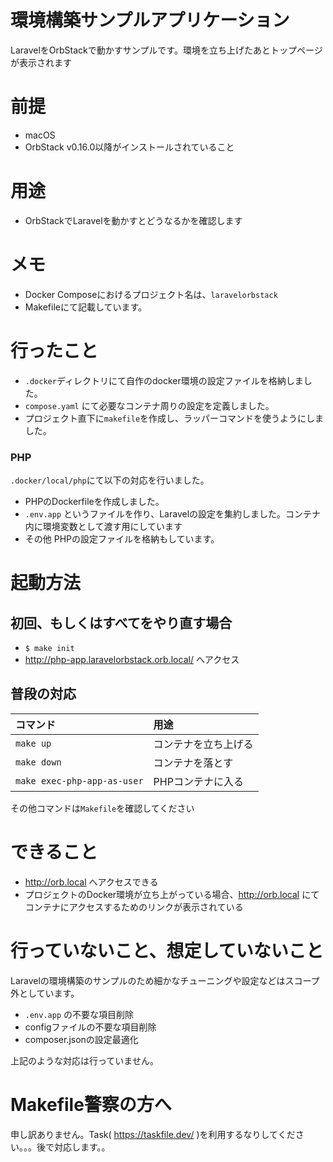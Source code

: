 # 環境構築サンプルアプリケーション

LaravelをOrbStackで動かすサンプルです。環境を立ち上げたあとトップページが表示されます

# 前提
- macOS
- OrbStack v0.16.0以降がインストールされていること

# 用途
- OrbStackでLaravelを動かすとどうなるかを確認します

# メモ
- Docker Composeにおけるプロジェクト名は、`laravelorbstack`
- Makefileにて記載しています。

# 行ったこと

- `.docker`ディレクトリにて自作のdocker環境の設定ファイルを格納しました。
- `compose.yaml` にて必要なコンテナ周りの設定を定義しました。
- プロジェクト直下に`makefile`を作成し、ラッパーコマンドを使うようにしました。

### PHP

`.docker/local/php`にて以下の対応を行いました。

- PHPのDockerfileを作成しました。
- `.env.app` というファイルを作り、Laravelの設定を集約しました。コンテナ内に環境変数として渡す用にしています
- その他 PHPの設定ファイルを格納もしています。

# 起動方法

## 初回、もしくはすべてをやり直す場合

- `$ make init`
- http://php-app.laravelorbstack.orb.local/ へアクセス

## 普段の対応

| コマンド                        | 用途         |
|:----------------------------|:-----------|
| `make up`                   | コンテナを立ち上げる |
| `make down`                 | コンテナを落とす   |
| `make exec-php-app-as-user` | PHPコンテナに入る |

その他コマンドは`Makefile`を確認してください


# できること
- http://orb.local へアクセスできる
- プロジェクトのDocker環境が立ち上がっている場合、http://orb.local にてコンテナにアクセスするためのリンクが表示されている

# 行っていないこと、想定していないこと

Laravelの環境構築のサンプルのため細かなチューニングや設定などはスコープ外としています。

- `.env.app` の不要な項目削除
- configファイルの不要な項目削除
- composer.jsonの設定最適化

上記のような対応は行っていません。

# Makefile警察の方へ
申し訳ありません。Task( https://taskfile.dev/ )を利用するなりしてください。。。後で対応します。。
